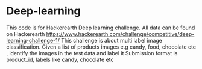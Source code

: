 # Deep-learning

This code is for Hackerearth Deep learning challenge. All data can be found on Hackerearth 
https://www.hackerearth.com/challenge/competitive/deep-learning-challenge-1/
This challenge is about multi label image classification.
Given a list of products images e.g candy, food, chocolate etc , identify the images in the test data and label it
Submission format is product_id, labels like candy, chocolate etc
